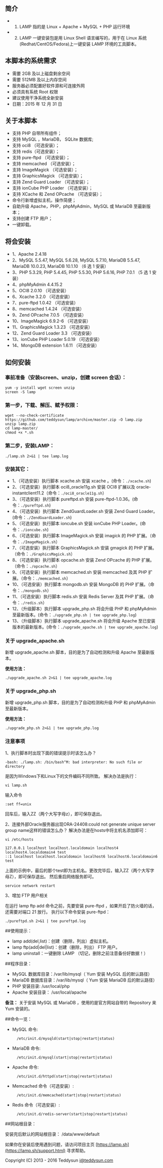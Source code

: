 ## 简介
* 1. LAMP 指的是 Linux + Apache + MySQL + PHP 运行环境
* 2. LAMP 一键安装包是用 Linux Shell 语言编写的，用于在 Linux 系统(Redhat/CentOS/Fedora)上一键安装 LAMP 环境的工具脚本。

## 本脚本的系统需求
* 需要 2GB 及以上磁盘剩余空间
* 需要 512MB 及以上内存空间
* 服务器必须配置好软件源和可连接外网
* 必须具有系统 Root 权限
* 建议使用干净系统全新安装
* 日期：2015 年 12 月 31 日

## 关于本脚本
* 支持 PHP 自带所有组件；
* 支持 MySQL ，MariaDB， SQLite 数据库;
* 支持 oci8 （可选安装）；
* 支持 redis（可选安装）；
* 支持 pure-ftpd （可选安装）；
* 支持 memcached （可选安装）；
* 支持 ImageMagick （可选安装）；
* 支持 GraphicsMagick （可选安装）；
* 支持 Zend Guard Loader （可选安装）；
* 支持 ionCube PHP Loader （可选安装）；
* 支持 XCache 和 Zend OPcache （可选安装）；
* 命令行新增虚拟主机，操作简便；
* 自助升级 Apache，PHP，phpMyAdmin，MySQL 或 MariaDB 至最新版本；
* 支持创建 FTP 用户；
* 一键卸载。

## 将会安装
*  1、Apache 2.4.18
*  2、MySQL 5.5.47, MySQL 5.6.28, MySQL 5.7.10, MariaDB 5.5.47, MariaDB 10.0.23, MariaDB 10.1.10 （6 选 1 安装）
*  3、PHP 5.3.29, PHP 5.4.45, PHP 5.5.30, PHP 5.6.16, PHP 7.0.1 （5 选 1 安装）
*  4、phpMyAdmin 4.4.15.2
*  5、OCI8 2.0.10 （可选安装）
*  6、Xcache 3.2.0 （可选安装）
*  7、pure-ftpd 1.0.42 （可选安装）
*  8、memcached 1.4.24 （可选安装）
*  9、Zend OPcache 7.0.5 （可选安装）
* 10、ImageMagick 6.9.2-6 （可选安装）
* 11、GraphicsMagick 1.3.23 （可选安装）
* 12、Zend Guard Loader 3.3 （可选安装）
* 13、ionCube PHP Loader 5.0.19 （可选安装）
* 14、MongoDB extension 1.6.11 （可选安装）

## 如何安装
### 事前准备（安装screen、unzip，创建 screen 会话）：

    yum -y install wget screen unzip
    screen -S lamp

### 第一步，下载、解压、赋予权限：

    wget --no-check-certificate https://github.com/teddysun/lamp/archive/master.zip -O lamp.zip
    unzip lamp.zip
    cd lamp-master/
    chmod +x *.sh

### 第二步，安装LAMP：

    ./lamp.sh 2>&1 | tee lamp.log

### 安装其它：

*  1、（可选安装）执行脚本 xcache.sh 安装 xcache 。(命令：`./xcache.sh`)
*  2、（可选安装）执行脚本 oci8_oracle11g.sh 安装 OCI8 扩展以及 oracle-instantclient11.2（命令：`./oci8_oracle11g.sh`）
*  3、（可选安装）执行脚本 pureftpd.sh 安装 pure-ftpd-1.0.36。(命令：`./pureftpd.sh`)
*  4、（可选安装）执行脚本 ZendGuardLoader.sh 安装 Zend Guard Loader。(命令：`./ZendGuardLoader.sh`)
*  5、（可选安装）执行脚本 ioncube.sh 安装 ionCube PHP Loader。(命令：`./ioncube.sh`)
*  6、（可选安装）执行脚本 ImageMagick.sh 安装 imagick 的 PHP 扩展。（命令：`./ImageMagick.sh`）
*  7、（可选安装）执行脚本 GraphicsMagick.sh 安装 gmagick 的 PHP 扩展。（命令：`./GraphicsMagick.sh`）
*  8、（可选安装）执行脚本 opcache.sh 安装 Zend OPcache 的 PHP 扩展。（命令：`./opcache.sh`）
*  9、（可选安装）执行脚本 memcached.sh 安装 memcached 及其 PHP 扩展。（命令：`./memcached.sh`）
* 10、（可选安装）执行脚本 mongodb.sh 安装 MongoDB 的 PHP 扩展。（命令：`./mongodb.sh`）
* 11、（可选安装）执行脚本 redis.sh 安装 Redis Server 及其 PHP 扩展。（命令：`./redis.sh`）
* 12、（升级脚本）执行脚本 upgrade_php.sh 将会升级 PHP 和 phpMyAdmin 至最新版本。(命令：`./upgrade_php.sh | tee upgrade_php.log`)
* 13、（升级脚本）执行脚本 upgrade_apache.sh 将会升级 Apache 至已安装版本的最新版本。(命令：`./upgrade_apache.sh | tee upgrade_apache.log`)

### 关于 upgrade_apache.sh

新增 upgrade_apache.sh 脚本，目的是为了自动检测和升级 Apache 至最新版本。

**使用方法：**

    ./upgrade_apache.sh 2>&1 | tee upgrade_apache.log

### 关于 upgrade_php.sh

新增 upgrade_php.sh 脚本，目的是为了自动检测和升级 PHP 和 phpMyAdmin 至最新版本。

**使用方法：**

    ./upgrade_php.sh 2>&1 | tee upgrade_php.log

### 注意事项

1、执行脚本时出现下面的错误提示时该怎么办？

    -bash: ./lamp.sh: /bin/bash^M: bad interpreter: No such file or directory

是因为Windows下和Linux下的文件编码不同所致。
解决办法是执行：

    vi lamp.sh

输入命令

    :set ff=unix 

回车后，输入ZZ（两个大写字母z），即可保存退出。

2、连接外部Oracle服务器出现ORA-24408:could not generate unique server group name这样的错误怎么办？
解决办法是在hosts中将主机名添加即可：

    vi /etc/hosts

    127.0.0.1 localhost localhost.localdomain localhost4 localhost4.localdomain4 test
    ::1 localhost localhost.localdomain localhost6 localhost6.localdomain6 test

上面的示例中，最后的那个test即为主机名。更改完毕后，输入ZZ（两个大写字母Z），即可保存退出。
然后重启网络服务即可。

    service network restart

3、增加 FTP 用户相关

在运行 lamp ftp add 命令之前，先要安装 pure-ftpd ，如果开启了防火墙的话，还需要对端口 21 放行。
执行以下命令安装 pure-ftpd：

    ./pureftpd.sh 2>&1 | tee pureftpd.log
    
##使用提示：

* lamp add(del,list)：创建（删除，列出）虚拟主机。
* lamp ftp(add|del|list)：创建（删除，列出） FTP 用户。
* lamp uninstall：一键删除 LAMP （切记，删除之前注意备份好数据！）

##程序目录：

* MySQL 数据库目录：/var/lib/mysql（ Yum 安装 MySQL 后的默认路径）
* MariaDB 数据库目录：/var/lib/mysql（ Yum 安装 MariaDB 后的默认路径）
* PHP 安装目录: /usr/local/php
* Apache 安装目录： /usr/local/apache

**备注：**
关于安装 MySQL 或 MariaDB ，使用的是官方网站自带的 Repository 来 Yum 安装的。

##命令一览：
* MySQL 命令:

        /etc/init.d/mysqld(start|stop|restart|status)

* MariaDB 命令:

        /etc/init.d/mysql(start|stop|restart|status)

* Apache 命令:

        /etc/init.d/httpd(start|stop|restart|status)

* Memcached 命令（可选安装）:

        /etc/init.d/memcached(start|stop|restart|status)

* Redis 命令（可选安装）:

        /etc/init.d/redis-server(start|stop|restart|status)

##网站根目录：

安装完后默认的网站根目录： /data/www/default

如果你在安装后使用遇到问题，请访问项目主页 [https://lamp.sh](https://lamp.sh/support.html) 寻求帮助。

Copyright (C) 2013 - 2016 Teddysun <i@teddysun.com>
